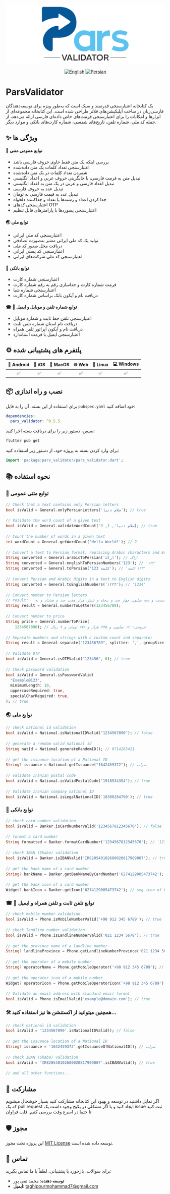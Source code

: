 <div align="center">

![](https://github.com/MohammadTaghipour/pars_validator/blob/master/img/logo.png)

[![English](https://img.shields.io/badge/Language-English-blueviolet?style=for-the-badge)](README.md)
[![Persian](https://img.shields.io/badge/Language-Persian-blueviolet?style=for-the-badge)](README-fa.md)  
  
</div>

# ParsValidator
یک کتابخانه اعتبارسنجی قدرتمند و سبک است که به‌طور ویژه برای توسعه‌دهندگان فارسی‌زبان در ساخت اپلیکیشن‌های فلاتر طراحی شده است. این کتابخانه مجموعه‌ای از ابزارها و امکانات را برای اعتبارسنجی فرمت‌های خاص داده‌ای فارسی ارائه می‌دهد، از جمله کد ملی، شماره تلفن، تاریخ‌های شمسی، شماره کارت‌های بانکی و موارد دیگر.

## ✨ ویژگی ها

#### 🌌 توابع عمومی متنی

- بررسی اینکه یک متن فقط حاوی حروف فارسی باشد
- اعتبارسنجی تعداد کلمات یک متن داده‌شده
- شمردن تعداد کلمات در یک متن داده‌شده
- تبدیل متن به فرمت فارسی، با جایگزینی حروف عربی و اعداد انگلیسی
- تبدیل اعداد فارسی و عربی در یک متن به اعداد انگلیسی
- تبدیل عدد به حروف فارسی
- تبدیل عدد به قیمت فارسی به تومان
- جدا کردن اعداد و رشته‌ها با تعداد و جداکننده دلخواه
- اعتبارسنجی کدهای OTP
- اعتبارسنجی پسوردها با پارامترهای قابل تنظیم

  
#### 🌏 توابع ملی
- اعتبارسنجی کد ملی ایرانی
- تولید یک کد ملی ایرانی معتبر به‌صورت تصادفی
- دریافت محل صدور کد ملی
- اعتبارسنجی کد پستی ایرانی
- اعتبارسنجی کد ملی شرکت‌های ایرانی

#### 🏦 توابع بانکی

- اعتبارسنجی شماره کارت
- فرمت شماره کارت و جداسازی رقم به رقم شماره کارت
- اعتبارسنجی شماره شبا
- دریافت نام و آیکون بانک براساس شماره کارت

#### ☎ 📱 توابع شماره تلفن و موبایل و ایمیل

- اعتبارسنجی تلفن خط ثابت و شماره موبایل
- دریافت نام استان شماره تلفن ثابت
- دریافت نام و آیکون اپراتور تلفن همراه
- اعتبارسنجی ایمیل با فرمت استاندارد

## ⚙ پلتفرم های پشتیبانی شده

| 📱 Android | 🍎 iOS | 🍏 MacOS | 🌐 Web | 🐧 Linux | 💻 Windows |
|:----------:|:------:|:--------:|:------:|:--------:|:----------:|
|     ✅      |   ✅    |    ✅     |   ✅    |    ✅     |     ✅      |

## 📦 نصب و راه اندازی

برای استفاده از این بسته، آن را به فایل `pubspec.yaml` خود اضافه کنید:

```yaml
dependencies:
  pars_validator: ^0.5.5
```

سپس، دستور زیر را برای دریافت بسته اجرا کنید:

```bash
flutter pub get
```

برای وارد کردن بسته به پروژه خود، از دستور زیر استفاده کنید:

```dart
import 'package:pars_validator/pars_validator.dart';
```


## 📚 نحوه استفاده

### 🌌 توابع متنی عمومی

```dart
// Check that a text contains only Persian letters
bool isValid = General.onlyPersianLetters('سلام دنیا'); // true

// Validate the word count of a given text
bool isValid = General.validateWordCount('سلام دنیا', 1, 3); // true

// Count the number of words in a given text
int wordCount = General.getWordCount('Hello World!'); // 2

// Convert a text to Persian format, replacing Arabic characters and English digits
String converted = General.arabicToPersian('اراك'); // اراک
String converted = General.englishToPersianNumbers('123'); // '۱۲۳'
String converted = General.toPersian('123 كلمه'); // '۱۲۳ کلمه'

// Convert Persian and Arabic digits in a text to English digits
String converted = General.toEnglishNumbers('۱۲۳۴'); // '1234'

// Convert number to Persian letters
// result:  'یک صد و بیست و سه میلیون چهار صد و پنجاه و شش هزار هفت صد و هشتاد و نه'
String result = General.numberToLetters(123456789);

// Convert number to price
String price = General.numberToPrice(
    1234567890); // خروجی: ۱۲ میلیون و ۳۴۵ هزار و ۶۷۸ تومان و ۹ ریال

// Separate numbers and strings with a custom count and separator
String result = General.separate("123456789", splitter: ',', groupSize: 3); // "123,456,789"

// Validate OTP
bool isValid = General.isOTPValid("123456", 6); // true

// Check password validation
bool isValid = General.isPasswordValid(
  "Example@123",
  minimumLength: 10,
  uppercaseRequired: true,
  specialCharRequired: true,
); // true
```

### 🌏 توابع ملی
```dart
// check national id validation
bool isValid = National.isNationalIDValid("1234567890"); // false

// generate a random valid national id
String natId = National.generateRandomID(); // 0714265411

// get the issuance location of a National ID
String? issuance = National.getIssuance("1642459372"); // سراب

// validate Iranian postal code
bool isValid = National.isValidPostalCode("1918934354"); // true

// Validate Iranian company national ID
bool isValid = National.isLegalNationalID('10380284790'); // true
```

### 🏦 توابع بانکی

```dart
// check card number validation
bool isValid = Banker.isCardNumberValid('1234567812345670'); // false

// format a card number
String formatted = Banker.formatCardNumber('1234567812345670'); // '1234 5678 1234 5670'

// check IBAN (Shaba) validation
bool isValid = Banker.isIBANValid('IR820540102680020817909007'); // true

// get the bank name of a card number
String? bankName = Banker.getBankNameByCardNumber('6274129005473742'); // اقتصاد نوین

// get the bank icon of a card number
Widget? bankIcon = Banker.getIcon('6274129005473742'); // svg icon of Eghtesad Novin bank
```

### ☎ 📱 توابع تلفن ثابت و تلفن همراه و ایمیل

```dart
// check mobile number validation
bool isValid = Phone.isMobileNumberValid('+98 912 345 6789'); // true

// check landline number validation
bool isValid = Phone.isLandlineNumberValid('021 1234 5678'); // true

// get the province name of a landline number
String? landlineProvince = Phone.getLandlineNumberProvince('021 1234 5678'); // 'تهران'

// get the operator of a mobile number
String? operatorName = Phone.getMobileOperator('+98 912 345 6789'); // 'همراه اول'

// get the operator icon of a mobile number
Widget? operatorIcon = Phone.getMobileOperatorIcon('+98 912 345 6789'); // Hamrah-Avval icon widget

// Validate an email address with standard email format
bool isValid = Phone.isEmailValid('example@domain.com'); // true
```

### 🛠 همچنین میتوانید از اکستنشن ها نیز استفاده کنید...

```dart
// check national id validation
bool isValid = '1234567890'.isNationalIDValid(); // false

// get the issuance location of a National ID
String? issuance = '1642459372'.getIssuanceOfNationalID(); // سراب

// check IBAN (Shaba) validation
bool isValid = 'IR820540102680020817909007'.isIBANValid(); // true

// and all other functions...
```

## 🤝 مشارکت

اگر تمایل داشتید در توسعه و بهبود این کتابخانه مشارکت کنید بسیار خوشحال میشویم که یک pull request ایجاد کنید و یا اگر مشکلی در پکیج وجود داشت یک issue ثبت کنید تا حتما در اسرع وفت بررسی کنیم. قلب فراوان

## 🛡️ مجوز

این پروژه تحت مجوز [MIT License](https://mit-license.org/) توسعه داده شده است.

## 📧 تماس

برای سوالات، بازخورد یا پشتیبانی، لطفاً با ما تماس بگیرید:


- **توسعه دهنده**: محمد تقی پور
- **ایمیل**: taghipourmohammad7@gmail.com
